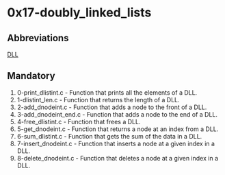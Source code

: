 # 0x17-doubly_linked_lists

## Abbreviations

[DLL](https://en.wikipedia.org/wiki/Doubly_linked_list)

## Mandatory

1. 0-print_dlistint.c - Function that prints all the elements of a DLL.
2. 1-dlistint_len.c - Function that returns the length of a DLL.
3. 2-add_dnodeint.c - Function that adds a node to the front of a DLL.
4. 3-add_dnodeint_end.c - Function that adds a node to the end of a DLL.
5. 4-free_dlistint.c - Function that frees a DLL.
6. 5-get_dnodeint.c - Function that returns a node at an index from a DLL.
7. 6-sum_dlistint.c - Function that gets the sum of the data in a DLL.
8. 7-insert_dnodeint.c - Function that inserts a node at a given index in a DLL.
9. 8-delete_dnodeint.c - Function that deletes a node at a given index in a DLL.
